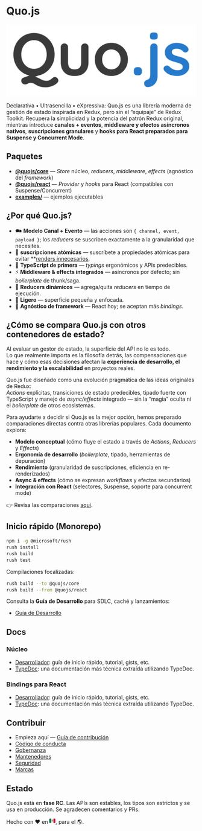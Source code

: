 # Quo.js

![Quo.js logo](./assets/logo.svg)

Declarativa • Ultrasencilla • eXpressiva: Quo.js es una librería moderna de gestión de estado inspirada en Redux, pero sin el “equipaje” de
Redux Toolkit. Recupera la simplicidad y la potencia del patrón Redux original, mientras
introduce **canales + eventos**, **middleware y efectos asíncronos nativos**, **suscripciones granulares**
y **hooks para React preparados para Suspense y Concurrent Mode**.

## Paquetes

- **[@quojs/core](./packages/core/README.md)** — *Store* núcleo, *reducers*, *middleware*, *effects*
  (agnóstico del *framework*)
- **[@quojs/react](./packages/react/README.md)** — *Provider* y *hooks* para React
  (compatibles con Suspense/Concurrent)
- **[examples/](./examples/)** — ejemplos ejecutables

## ¿Por qué Quo.js?

- 🗪 **Modelo Canal + Evento** — las acciones son `{ channel, event, payload }`; los *reducers* se suscriben
  exactamente a la granularidad que necesites.
- 🎯 **suscripciones atómicas** — suscríbete a propiedades atómicas para evitar **[renders innecesarios](./examples/quojs-in-react/redux-quojs-profiler.md).
- 🧭 **TypeScript de primera** — *typings* ergonómicos y APIs predecibles.
- ⚡ **Middleware & effects integrados** — asíncronos por defecto; sin *boilerplate* de thunk/saga.
- 🧩 **Reducers dinámicos** — agrega/quita *reducers* en tiempo de ejecución.
- 📌 **Ligero** — superficie pequeña y enfocada.
- 🧭 **Agnóstico de framework** — React hoy; se aceptan más *bindings*.

## ¿Cómo se compara **Quo.js** con otros contenedores de estado?

Al evaluar un gestor de estado, la superficie del API no lo es todo.  
Lo que realmente importa es la filosofía detrás, las compensaciones que hace y cómo esas decisiones afectan la **experiencia de desarrollo, el rendimiento y la escalabilidad** en proyectos reales.

Quo.js fue diseñado como una evolución pragmática de las ideas originales de Redux:  
*Actions* explícitas, transiciones de estado predecibles, tipado fuerte con TypeScript y manejo de *async/effects* integrado — sin la “magia” oculta ni el _boilerplate_ de otros ecosistemas.  

Para ayudarte a decidir si Quo.js es la mejor opción, hemos preparado comparaciones directas contra otras librerías populares. Cada documento explora:

- **Modelo conceptual** (cómo fluye el estado a través de *Actions*, *Reducers* y *Effects*)  
- **Ergonomía de desarrollo** (*boilerplate*, tipado, herramientas de depuración)  
- **Rendimiento** (granularidad de suscripciones, eficiencia en re-renderizados)  
- **Async & effects** (cómo se expresan *workflows* y efectos secundarios)  
- **Integración con React** (selectores, Suspense, soporte para concurrent mode)

👉 Revisa las comparaciones [aquí](https://quojs.dev).

## Inicio rápido (Monorepo)

```bash
npm i -g @microsoft/rush
rush install
rush build
rush test
```

Compilaciones focalizadas:

```bash
rush build --to @quojs/core
rush build --from @quojs/react
```

Consulta la **Guía de Desarrollo** para SDLC, caché y lanzamientos:

- [Guía de Desarrollo](./docs/es/GUIA_DE_DESARROLLO.md)

## Docs

### Núcleo

- [Desarrollador](https://docs.quojs.dev/es/v0/core): guía de inicio rápido, tutorial, gists, etc.
- [TypeDoc](./packages/core/docs/es/README.md): una documentación más técnica extraída utilizando TypeDoc.

### Bindings para React

- [Desarrollador](https://docs.quojs.dev/es/v0/react): guía de inicio rápido, tutorial, gists, etc.
- [TypeDoc](./packages/react/docs/es/README.md): una documentación más técnica extraída utilizando TypeDoc.

## Contribuir

- Empieza aquí — [Guía de contribución](../../CONTRIBUTING.md)
- [Código de conducta](../../CODE_OF_CONDUCT.md)
- [Gobernanza](../../GOVERNANCE.md)
- [Mantenedores](../../MAINTAINERS.md)
- [Seguridad](../../SECURITY.md)
- [Marcas](../../TRADEMARKS.md)

## Estado

Quo.js está en **fase RC**. Las APIs son estables, los tipos son estrictos y se usa en producción.
Se agradecen comentarios y PRs.

Hecho con ❤️ en <img src="./assets/mx.svg" alt="Mexico flag" width="16" height="16" />, para el 🌎.
